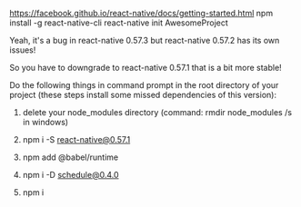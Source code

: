 https://facebook.github.io/react-native/docs/getting-started.html
npm install -g react-native-cli
react-native init AwesomeProject

Yeah, it's a bug in react-native 0.57.3 but react-native 0.57.2 has its own issues!

So you have to downgrade to react-native 0.57.1 that is a bit more stable!

Do the following things in command prompt in the root directory of your project (these steps install some missed dependencies of this version):

1. delete your node_modules directory (command: rmdir node_modules /s in windows)

2. npm i -S react-native@0.57.1

3. npm add @babel/runtime

4. npm i -D schedule@0.4.0

5. npm i
